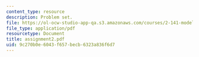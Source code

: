 ```yaml
---
content_type: resource
description: Problem set.
file: https://ol-ocw-studio-app-qa.s3.amazonaws.com/courses/2-141-modeling-and-simulation-of-dynamic-systems-fall-2006/9c270b0e6043f657becb6323a836f6d7_assignment2.pdf
file_type: application/pdf
resourcetype: Document
title: assignment2.pdf
uid: 9c270b0e-6043-f657-becb-6323a836f6d7
---
```

